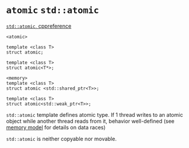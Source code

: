 # `atomic` `std::atomic`

[`std::atomic`, cppreference](https://en.cppreference.com/w/cpp/atomic/atomic)

```
<atomic>

template <class T>
struct atomic;

template <class T>
struct atomic<T*>;

<memory>
template <class T>
struct atomic <std::shared_ptr<T>>;

template <class T>
struct atomic<std::weak_ptr<T>>;
```

`std::atomic` template defines atomic type. If 1 thread writes to an atomic object while another thread reads from it, behavior well-defined (see [memory model](https://en.cppreference.com/w/cpp/atomic/atomic) for details on data races)

`std::atomic` is neither copyable nor movable.

